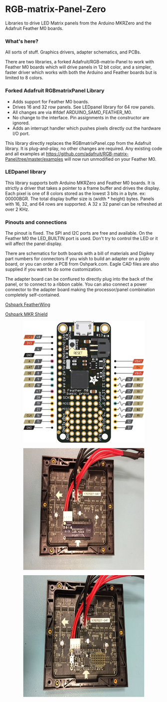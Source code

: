 # RGB-matrix-Panel-Zero
Libraries to drive LED Matrix panels from the Arduino MKRZero and the Adafruit Feather M0 boards.

### What's here?
All sorts of stuff. Graphics drivers, adapter schematics, and PCBs.

There are two libraries, a forked Adafruit/RGB-matrix-Panel to work with Feather M0 boards which
will drive panels in 12 bit color, and a simpler, faster driver which works with both the Arduino
and Feather boards but is limited to 8 colors.

### Forked Adafruit RGBmatrixPanel Library
- Adds support for Feather M0 boards.
- Drives 16 and 32 row panels. See LEDpanel library for 64 row panels.
- All changes are via #ifdef ARDUINO_SAMD_FEATHER_M0.
- No change to the interface. Pin assignments in the constructor are ignored.
- Adds an interrupt handler which pushes pixels directly out the hardware I/O port.

This library directly replaces the RGBmatrixPanel.cpp from the Adafruit library. It is
plug-and-play, no other changes are required. Any existing code and all examples at
https://github.com/adafruit/RGB-matrix-Panel/tree/master/examples will now run unmodified
on your Feather M0.

### LEDpanel library
This library supports both Arduino MKRZero and Feather M0 boards. It is strictly a driver that
takes a pointer to a frame buffer and drives the display. Each pixel is one of 8 colors stored
as the lowest 3 bits in a byte. ex: 00000BGR. The total display buffer size is (width * height) bytes.
Panels with 16, 32, and 64 rows are supported. A 32 x 32 panel can be refreshed at over 2 KHz.

### Pinouts and connections
The pinout is fixed. The SPI and I2C ports are free and available. On the Feather M0 the LED_BUILTIN
port is used. Don't try to control the LED or it will affect the panel display.

There are schematics for both boards with a bill of materials and Digikey part numbers for connectors
if you wish to build an adapter on a proto board, or you can order a PCB from Oshpark.com. Eagle CAD
files are also supplied if you want to do some customization.

The adapter board can be confiured to directly plug into the back of the panel, or to connect to a
ribbon cable. You can also connect a power connector to the adapter board making
the processor/panel combination completely self-contained.

<a href="https://oshpark.com/shared_projects/7h8QPZrN">Oshpark FeatherWing</a>

<a href="https://oshpark.com/shared_projects/TkdU88Pn">Oshpark MKR Shield</a>



<p align="center"><img width="388" height="390" src="/images/Feather_M0_RGBmatrixPanel_Connection_Diagram.png"></p>

<p align="center"><img width="388" height="390" src="/images/adapter_in_panel.jpg"></p>

<p align="center"><img width="388" height="390" src="/images/feather_in_panel.jpg"></p>
